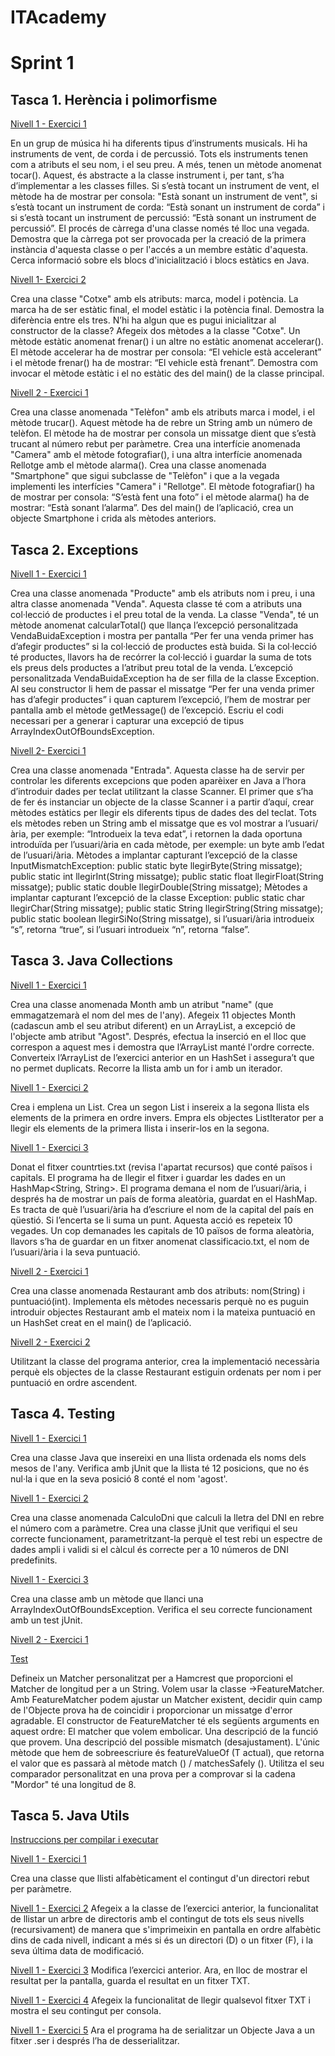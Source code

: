# ITAcademy
# Sprint 1
## Tasca 1. Herència i polimorfisme

[Nivell 1 - Exercici 1](https://github.com/SergiSancho/ITAcademy/tree/master/sprint1/src/main/java/tasca1/n1exercici1)

En un grup de música hi ha diferents tipus d’instruments musicals. Hi ha instruments de vent, de corda i de percussió.
Tots els instruments tenen com a atributs el seu nom, i el seu preu. A més, tenen un mètode anomenat tocar(). Aquest, és abstracte a la classe instrument i, 
per tant, s’ha d’implementar a les classes filles. Si s’està tocant un instrument de vent, el mètode ha de mostrar per consola: "Està sonant un instrument de vent", 
si s’està tocant un instrument de corda: “Està sonant un instrument de corda” i si s’està tocant un instrument de percussió: “Està sonant un instrument de percussió”.
El procés de càrrega d'una classe només té lloc una vegada. Demostra que la càrrega pot ser provocada per la creació de la primera instància d'aquesta classe 
o per l'accés a un membre estàtic d'aquesta. 
Cerca informació sobre els blocs d'inicialització i blocs estàtics en Java.

[Nivell 1- Exercici 2](https://github.com/SergiSancho/ITAcademy/tree/master/sprint1/src/main/java/tasca1/n1exercici2)

Crea una classe "Cotxe" amb els atributs: marca, model i potència. La marca ha de ser estàtic final, el model estàtic i la potència final. 
Demostra la diferència entre els tres. N’hi ha algun que es pugui inicialitzar al constructor de la classe?
Afegeix dos mètodes a la classe "Cotxe". Un mètode estàtic anomenat frenar() i un altre no estàtic anomenat accelerar(). El mètode accelerar ha de 
mostrar per consola: “El vehicle està accelerant” i el mètode frenar() ha de mostrar: “El vehicle està frenant”. 
Demostra com invocar el mètode estàtic i el no estàtic des del main() de la classe principal.

[Nivell 2 - Exercici 1](https://github.com/SergiSancho/ITAcademy/tree/master/sprint1/src/main/java/tasca1/n2exercici1)

Crea una classe anomenada "Telèfon" amb els atributs marca i model, i el mètode trucar(). Aquest mètode ha de rebre un String amb un número de telèfon. 
El mètode ha de mostrar per consola un missatge dient que s’està trucant al número rebut per paràmetre. 
Crea una interfície anomenada "Camera" amb el mètode fotografiar(), i una altra interfície anomenada Rellotge amb el mètode alarma().
Crea una classe anomenada "Smartphone" que sigui subclasse de "Telèfon" i que a la vegada implementi les interfícies "Camera" i "Rellotge".
El mètode fotografiar() ha de mostrar per consola: “S’està fent una foto” i el mètode alarma() ha de mostrar: “Està sonant l’alarma”.
Des del main() de l’aplicació, crea un objecte Smartphone i crida als mètodes anteriors.

## Tasca 2. Exceptions

[Nivell 1 - Exercici 1](https://github.com/SergiSancho/ITAcademy/tree/master/sprint1/src/main/java/tasca2/n1exercici1)

Crea una classe anomenada "Producte" amb els atributs nom i preu, i una altra classe anomenada "Venda". Aquesta classe té com a atributs una col·lecció de productes i el preu total de la venda.
La classe "Venda", té un mètode anomenat calcularTotal() que llança l’excepció personalitzada VendaBuidaException i mostra per pantalla “Per fer una venda primer has d’afegir productes” si la col·lecció de productes està buida. Si la col·lecció té productes, llavors ha de recórrer la col·lecció i guardar la suma de tots els preus dels productes a l’atribut preu total de la venda.
L’excepció personalitzada VendaBuidaException ha de ser filla de la classe Exception. Al seu constructor li hem de passar el missatge  “Per fer una venda primer has d’afegir productes” i quan capturem l’excepció, l’hem de mostrar per pantalla amb el mètode getMessage() de l’excepció.
Escriu el codi necessari per a generar i capturar una excepció de tipus ArrayIndexOutOfBoundsException.

[Nivell 2- Exercici 1](https://github.com/SergiSancho/ITAcademy/tree/master/sprint1/src/main/java/tasca2/n2exercici1)

Crea una classe anomenada "Entrada". Aquesta classe ha de servir per controlar les diferents excepcions que poden aparèixer en Java a l’hora d’introduir dades per teclat utilitzant la classe Scanner.
El primer que s’ha de fer és instanciar un objecte de la classe Scanner i a partir d’aquí, crear mètodes estàtics per llegir els diferents tipus de dades des del teclat. 
Tots els mètodes reben un String amb el missatge que es vol mostrar a l’usuari/ària, per exemple: “Introdueix la teva edat”, i retornen la dada oportuna introduïda per l’usuari/ària en cada mètode, per exemple: un byte amb l’edat de l’usuari/ària.
Mètodes a implantar capturant l’excepció de la classe InputMismatchException:
public static byte llegirByte(String missatge);
public static int llegirInt(String missatge);
public static float llegirFloat(String missatge);
public static double llegirDouble(String missatge);
Mètodes a implantar capturant l’excepció de la classe Exception:
public static char llegirChar(String missatge);
public static String llegirString(String missatge);
public static boolean llegirSiNo(String missatge), si l’usuari/ària introdueix “s”, retorna “true”, si l’usuari introdueix “n”, retorna “false”.

## Tasca 3. Java Collections

[Nivell 1 - Exercici 1](https://github.com/SergiSancho/ITAcademy/tree/master/sprint1/src/main/java/tasca3/n1exercici1)

Crea una classe anomenada Month amb un atribut "name" (que emmagatzemarà el nom del mes de l'any). Afegeix 11 objectes Month (cadascun amb el seu atribut diferent) en un ArrayList, a excepció de l'objecte amb atribut "Agost". Després, efectua la inserció en el lloc que correspon a aquest mes i demostra que l’ArrayList manté l'ordre correcte.
Converteix l’ArrayList de l’exercici anterior en un HashSet i assegura’t que no permet duplicats.
Recorre la llista amb un for i amb un iterador.

[Nivell 1 - Exercici 2](https://github.com/SergiSancho/ITAcademy/tree/master/sprint1/src/main/java/tasca3/n1exercici2)

Crea i emplena un List<Integer>. 
Crea un segon List<Integer> i insereix a la segona llista els elements de la primera en ordre invers. 
Empra els objectes ListIterator per a llegir els elements de la primera llista i inserir-los en la segona.

[Nivell 1 - Exercici 3](https://github.com/SergiSancho/ITAcademy/tree/master/sprint1/src/main/java/tasca3/n1exercici3)

Donat el fitxer countrties.txt (revisa l'apartat recursos) que conté països i capitals. El programa ha de llegir el fitxer i guardar les dades en un HashMap<String, String>. El programa demana el nom de l’usuari/ària, i després ha de mostrar un país de forma aleatòria, guardat en el HashMap. Es tracta de què l’usuari/ària ha d’escriure el nom de la capital del país en qüestió. Si l’encerta se li suma un punt. Aquesta acció es repeteix 10 vegades. Un cop demanades les capitals de 10 països de forma aleatòria, llavors s’ha de guardar en un fitxer anomenat classificacio.txt, el nom de l’usuari/ària i la seva puntuació.

[Nivell 2 - Exercici 1](https://github.com/SergiSancho/ITAcademy/tree/master/sprint1/src/main/java/tasca3/n2exercici1)

Crea una classe anomenada Restaurant amb dos atributs: nom(String) i puntuació(int). Implementa els mètodes necessaris perquè no es puguin introduir objectes Restaurant amb el mateix nom i la mateixa puntuació en un HashSet creat en el main() de l’aplicació.

[Nivell 2 - Exercici 2](https://github.com/SergiSancho/ITAcademy/tree/master/sprint1/src/main/java/tasca3/n2exercici2)

Utilitzant la classe del programa anterior, crea la implementació necessària perquè els objectes de la classe Restaurant estiguin ordenats per nom i per puntuació en ordre ascendent. 

## Tasca 4. Testing

[Nivell 1 - Exercici 1](https://github.com/SergiSancho/ITAcademy/tree/master/sprint1/src/test/java/tasca4/n1exercici1)

Crea una classe Java que insereixi en una llista ordenada els noms dels mesos de l'any.
Verifica amb jUnit que la llista té 12 posicions, que no és nul·la i que en la seva posició 8 conté el nom 'agost'.

[Nivell 1 - Exercici 2](https://github.com/SergiSancho/ITAcademy/tree/master/sprint1/src/test/java/tasca4/n1exercici2)

Crea una classe anomenada CalculoDni que calculi la lletra del DNI en rebre el número com a paràmetre.
Crea una classe jUnit que verifiqui el seu correcte funcionament, parametritzant-la perquè el test rebi un espectre de dades ampli i validi si el càlcul és correcte per a 10 números de DNI predefinits.

[Nivell 1 - Exercici 3](https://github.com/SergiSancho/ITAcademy/tree/master/sprint1/src/test/java/tasca4/n1exercici3)

Crea una classe amb un mètode que llanci una ArrayIndexOutOfBoundsException.
Verifica el seu correcte funcionament amb un test jUnit.

[Nivell 2 - Exercici 1](https://github.com/SergiSancho/ITAcademy/tree/master/sprint1/src/main/java/tasca4/n2exercici1)

[Test](https://github.com/SergiSancho/ITAcademy/tree/master/sprint1/src/test/java/tasca4/n2exercici1)

Defineix un Matcher personalitzat per a Hamcrest que proporcioni el Matcher de longitud per a un String.
Volem usar la classe ->FeatureMatcher.
Amb FeatureMatcher podem ajustar un Matcher existent, decidir quin camp de l'Objecte prova ha de coincidir i proporcionar un missatge d'error agradable. El constructor de FeatureMatcher té els següents arguments en aquest ordre:
El matcher que volem embolicar.
Una descripció de la funció que provem.
Una descripció del possible mismatch (desajustament).
L'únic mètode que hem de sobreescriure és featureValueOf (T actual), que retorna el valor que es passarà al mètode match () / matchesSafely (). Utilitza el seu comparador personalitzat en una prova per a comprovar si la cadena "Mordor" té una longitud de 8.

## Tasca 5. Java Utils

[Instruccions per compilar i executar](https://github.com/SergiSancho/ITAcademy/blob/master/sprint1/src/main/java/tasca5/README.md)

[Nivell 1 - Exercici 1](https://github.com/SergiSancho/ITAcademy/tree/master/sprint1/src/main/java/tasca5/n1exercici1)

Crea una classe que llisti alfabèticament el contingut d'un directori rebut per paràmetre.

[Nivell 1 - Exercici 2](https://github.com/SergiSancho/ITAcademy/tree/master/sprint1/src/main/java/tasca5/n1exercici2)
Afegeix a la classe de l’exercici anterior, la funcionalitat de llistar un arbre de directoris amb el contingut de tots els seus nivells (recursivament) de manera que s'imprimeixin en pantalla en ordre alfabètic dins de cada nivell, indicant a més si és un directori (D) o un fitxer (F), i la seva última data de modificació.

[Nivell 1 - Exercici 3](https://github.com/SergiSancho/ITAcademy/tree/master/sprint1/src/main/java/tasca5/n1exercici3)
Modifica l’exercici anterior. Ara, en lloc de mostrar el resultat per la pantalla, guarda el resultat en un fitxer TXT.

[Nivell 1 - Exercici 4](https://github.com/SergiSancho/ITAcademy/tree/master/sprint1/src/main/java/tasca5/n1exercici4)
Afegeix la funcionalitat de llegir qualsevol fitxer TXT i mostra el seu contingut per consola.

[Nivell 1 - Exercici 5](https://github.com/SergiSancho/ITAcademy/tree/master/sprint1/src/main/java/tasca5/n1exercici5)
Ara el programa ha de serialitzar un Objecte Java a un fitxer .ser i després l’ha de desserialitzar.

